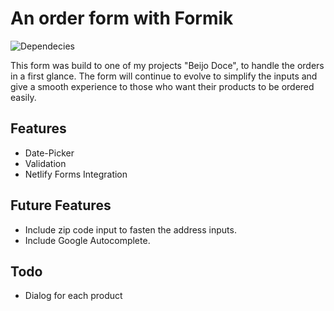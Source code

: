 # An order form with Formik

![Dependecies](https://img.shields.io/david/brunochirelli/product-order-form)

This form was build to one of my projects "Beijo Doce", to handle the orders in a first glance.
The form will continue to evolve to simplify the inputs and give a smooth experience to those who want their products to be ordered easily.

## Features

-   Date-Picker
-   Validation
-   Netlify Forms Integration

## Future Features

-   Include zip code input to fasten the address inputs.
-   Include Google Autocomplete.

## Todo

-   Dialog for each product
